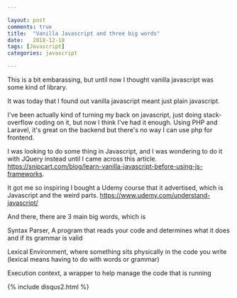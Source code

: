 ```yaml
---

layout: post
comments: true
title:  "Vanilla Javascript and three big words"
date:   2018-12-18
tags: [Javascript] 
categories: javascript 

---
```


This is a bit embarassing, but until now I thought
vanilla javascript was some kind of library.

It was today that I found out vanilla javascript meant just plain javascript.

I've been actually kind of turning my back on javascript, 
just doing stack-overflow coding on it, but now I think I've had it enough.
Using PHP and Laravel, it's great on the backend but there's no way 
I can use php for frontend. 

I was looking to do some thing in Javascript, and I was wondering to do it with
JQuery instead until I came across this article. https://snipcart.com/blog/learn-vanilla-javascript-before-using-js-frameworks.


It got me so inspiring I bought a Udemy course that it advertised,
which is Javascript and the weird parts.  https://www.udemy.com/understand-javascript/

And there, there are 3 main big words,
which is 

Syntax Parser, A program that  reads your code and determines 
what it does and if its grammar is valid

Lexical Environment, where something sits physically in the code you write
(lexical means having to do with words or grammar)

Execution context, a wrapper to help manage the code that is running


{% include disqus2.html %}
